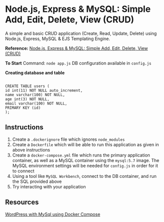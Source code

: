 Node.js, Express & MySQL: Simple Add, Edit, Delete, View (CRUD)
========

A simple and basic CRUD application (Create, Read, Update, Delete) using Node.js, Express, MySQL & EJS Templating Engine.

**Reference:** [Node.js, Express & MySQL: Simple Add, Edit, Delete, View (CRUD)](http://blog.chapagain.com.np/node-js-express-mysql-simple-add-edit-delete-view-crud/)

**To Start**
Command: `node app.js`
DB configuration available in `config.js`

**Creating database and table**

```

CREATE TABLE users (
id int(11) NOT NULL auto_increment,
name varchar(100) NOT NULL,
age int(3) NOT NULL,
email varchar(100) NOT NULL,
PRIMARY KEY (id)
);
```
## Instructions
1. Create a `.dockerignore` file which ignores `node_modules`
2. Create a `Dockerfile` which will be able to run this application as given in above instructions
3. Create a `docker-compose.yml` file which runs the primary application container, as well as a MySQL container using the `mysql:5.7` image. The MySQL environment settings will be needed for `config.js` in order for it to connect
4. Using a tool like `MySQL Workbench`, connect to the DB container, and run the SQL provided above
5. Try interacting with your application

## Resources
[WordPress with MySql using Docker Compose](https://docs.docker.com/compose/wordpress/)

